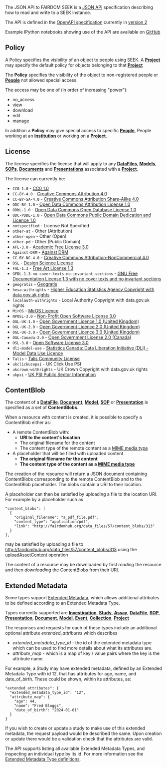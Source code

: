 <a name="api"></a>The JSON API to FAIRDOM SEEK is a [JSON API](http://jsonapi.org) specification describing how to read and write to a SEEK instance.

The API is defined in the [OpenAPI specification](https://swagger.io/specification) currently in [version 2](https://github.com/OAI/OpenAPI-Specification/blob/master/versions/2.0.md)

Example IPython notebooks showing use of the API are available on [GitHub](https://github.com/FAIRdom/api-workshop)

## Policy
<a name="Policy"></a>
A Policy specifies the visibility of an object to people using SEEK. A <a href="#projects">**Project**</a> may specify the default policy for objects belonging to that <a href="#projects">**Project**</a>

The **Policy** specifies the visibility of the object to non-registered people or <a href="#people">**People**</a> not allowed special access.

The access may be one of (in order of increasing "power"):

* no_access
* view
* download
* edit
* manage

In addition a **Policy** may give special access to specific <a href="#people">**People**</a>, People working at an <a href="#institutions">**Institution**</a> or working on a <a href="#projects">**Project**</a>.

## License
<a name="License"></a>
The license specifies the license that will apply to any <a href="#dataFiles">**DataFiles**</a>, <a href="#models">**Models**</a>, <a href="#sops">**SOPs**</a>, <a href="#documents">**Documents**</a> and <a href="#presentations">**Presentations**</a> associated with a <a href="#projects">**Project**</a>.

The license can currently be:

* `CC0-1.0` - [CC0 1.0](https://creativecommons.org/publicdomain/zero/1.0/)
* `CC-BY-4.0` - [Creative Commons Attribution 4.0](https://creativecommons.org/licenses/by/4.0/)
* `CC-BY-SA-4.0` - [Creative Commons Attribution Share-Alike 4.0](https://creativecommons.org/licenses/by-sa/4.0/)
* `ODC-BY-1.0` - [Open Data Commons Attribution License 1.0](http://www.opendefinition.org/licenses/odc-by)
* `ODbL-1.0` - [Open Data Commons Open Database License 1.0](http://www.opendefinition.org/licenses/odc-odbl)
* `ODC-PDDL-1.0` - [Open Data Commons Public Domain Dedication and Licence 1.0](http://www.opendefinition.org/licenses/odc-pddl)
* `notspecified` - License Not Specified
* `other-at` - Other (Attribution)
* `other-open` - Other (Open)
* `other-pd` - Other (Public Domain)
* `AFL-3.0` - [Academic Free License 3.0](http://www.opensource.org/licenses/AFL-3.0)
* `Against-DRM` - [Against DRM](http://www.opendefinition.org/licenses/against-drm)
* `CC-BY-NC-4.0` - [Creative Commons Attribution-NonCommercial 4.0](https://creativecommons.org/licenses/by-nc/4.0/)
* `DSL` - [Design Science License](http://www.opendefinition.org/licenses/dsl)
* `FAL-1.3` - [Free Art License 1.3](http://www.opendefinition.org/licenses/fal)
* `GFDL-1.3-no-cover-texts-no-invariant-sections` - [GNU Free Documentation License 1.3 with no cover texts and no invariant sections](http://www.opendefinition.org/licenses/gfdl)
* `geogratis` - [Geogratis](http://geogratis.gc.ca/geogratis/licenceGG)
* `hesa-withrights` - [Higher Education Statistics Agency Copyright with data.gov.uk rights](http://www.hesa.ac.uk/index.php?option=com_content&amp;task=view&amp;id=2619&amp;Itemid=209)
* `localauth-withrights` - Local Authority Copyright with data.gov.uk rights
* `MirOS` - [MirOS Licence](http://www.opensource.org/licenses/MirOS)
* `NPOSL-3.0` - [Non-Profit Open Software License 3.0](http://www.opensource.org/licenses/NPOSL-3.0)
* `OGL-UK-1.0` - [Open Government Licence 1.0 (United Kingdom)](http://reference.data.gov.uk/id/open-government-licence)
* `OGL-UK-2.0` - [Open Government Licence 2.0 (United Kingdom)](https://www.nationalarchives.gov.uk/doc/open-government-licence/version/2/)
* `OGL-UK-3.0` - [Open Government Licence 3.0 (United Kingdom)](https://www.nationalarchives.gov.uk/doc/open-government-licence/version/3/)
* `OGL-Canada-2.0` - [Open Government License 2.0 (Canada)](http://data.gc.ca/eng/open-government-licence-canada)
* `OSL-3.0` - [Open Software License 3.0](http://www.opensource.org/licenses/OSL-3.0)
* `dli-model-use` - [Statistics Canada: Data Liberation Initiative (DLI) - Model Data Use Licence](http://data.library.ubc.ca/datalib/geographic/DMTI/license.html)
* `Talis` - [Talis Community License](http://www.opendefinition.org/licenses/tcl)
* `ukclickusepsi` - UK Click Use PSI
* `ukcrown-withrights` - UK Crown Copyright with data.gov.uk rights
* `ukpsi` - [UK PSI Public Sector Information](http://www.opendefinition.org/licenses/ukpsi)

## ContentBlob
<a name="ContentBlob"></a>
<a name="contentBlobs"></a>
The content of a <a href="#dataFiles">**DataFile**</a>, <a href="#documents">**Document**</a>, <a href="#models">**Model**</a>, <a href="#sops">**SOP**</a> or <a href="#presentations">**Presentation**</a> is specified as a set of **ContentBlobs**.

When a resource with content is created, it is possible to specify a ContentBlob either as:

* A remote ContentBlob with:
  * **URI to the content's location**
  * The original filename for the content
  * The content type of the remote content as a [MIME media type](https://en.wikipedia.org/wiki/Media_type)
* A placeholder that will be filled with uploaded content
  * **The original filename for the content**
  * **The content type of the content as a [MIME media type](https://en.wikipedia.org/wiki/Media_type)**

The creation of the resource will return a JSON document containing ContentBlobs corresponding to the remote ContentBlob and to the ContentBlob placeholder. The blobs contain a URI to their location.

A placeholder can then be satisfied by uploading a file to the location URI. For example by a placeholder such as 

```
"content_blobs": [
  {
    "original_filename": "a_pdf_file.pdf",
    "content_type": "application/pdf",
    "link": "http://fairdomhub.org/data_files/57/content_blobs/313"
  }
],
```

may be satisfied by uploading a file to http://fairdomhub.org/data_files/57/content_blobs/313 using the <a href="#uploadAssetContent">uploadAssetContent</a> operation

The content of a resource may be downloaded by first *reading* the resource and then *downloading* the ContentBlobs from their URI.

## Extended Metadata

Some types support [Extended Metadata](https://docs.seek4science.org/tech/extended-metadata), which allows additional attributes to be defined according to an Extended Metadata Type.

Types currently supported are <a href="#investigations">**Investigation**</a>, <a href="#studies">**Study**</a>, <a href="#assays">**Assay**</a>, 
<a href="#dataFiles">**DataFile**</a>, <a href="#sops">**SOP**</a>, <a href="#presentations">**Presentation**</a>,
<a href="#documents">**Document**</a>, <a href="#models">**Model**</a>,
<a href="#events">**Event**</a>, <a href="#collections">**Collection**</a>, <a href="#projects">**Project**</a>

The responses and requests for each of these types include an additional optional attribute _extended_attributes_ which describes

* _extended_metadata_type_id_ - the id of the extended metadata type which can be used to find more details about what its attributes are.
* _attribute_map_ - which is a map of key / value pairs where the key is the attribute name


For example, a Study may have extended metadata, defined by an Extended Metadata Type with id 12, that has attributes for
age, name, and date_of_birth. These could be shown, within its attributes, as:

```
"extended_attributes": {
  "extended_metadata_type_id": "12",
  "attribute_map": {
    "age": 44,
    "name": "Fred Bloggs",
    "date_of_birth": "2024-01-01"
  }
}
```

If you wish to create or update a study to make use of this extended metadata, the request payload would be described the same. 
Upon creation or update there would be a validation check that the attributes are valid.

The API supports listing all available Extended Metadata Types, and inspecting an individual type by its id. For more information see the [Extended Metadata Type definitions](api#tag/extendedMetadataTypes).